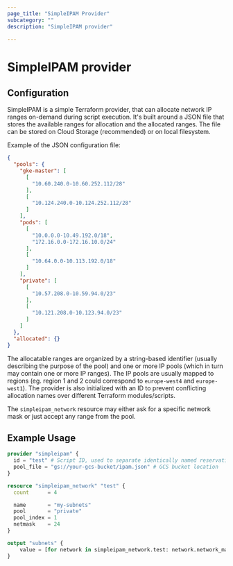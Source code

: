 ```yaml
---
page_title: "SimpleIPAM Provider"
subcategory: ""
description: "SimpleIPAM provider"
  
---
```


# SimpleIPAM provider

## Configuration

SimpleIPAM is a simple Terraform provider, that can allocate network IP ranges on-demand during script
execution. It's built around a JSON file that stores the available ranges for allocation and the allocated
ranges. The file can be stored on Cloud Storage (recommended) or on local filesystem.

Example of the JSON configuration file:

```json
{
  "pools": {
    "gke-master": [
      [
        "10.60.240.0-10.60.252.112/28"
      ],
      [
        "10.124.240.0-10.124.252.112/28"
      ]
    ],
    "pods": [
      [
        "10.0.0.0-10.49.192.0/18",
        "172.16.0.0-172.16.10.0/24"
      ],
      [
        "10.64.0.0-10.113.192.0/18"
      ]
    ],
    "private": [
      [
        "10.57.208.0-10.59.94.0/23"
      ],
      [
        "10.121.208.0-10.123.94.0/23"
      ]
    ]
  },
  "allocated": {}
}
```

The allocatable ranges are organized by a string-based identifier (usually describing the purpose of
the pool) and one or more IP pools (which in turn may contain one or more IP ranges). The IP pools
are usually mapped to regions (eg. region 1 and 2 could correspond to `europe-west4` and `europe-west1`).
The provider is also initialized with an ID to prevent conflicting allocation names over different
Terraform modules/scripts.

The `simpleipam_network` resource may either ask for a specific network mask or just accept any range from
the pool.

## Example Usage

```terraform
provider "simpleipam" {
  id = "test" # Script ID, used to separate identically named reservations and prevent conflicts
  pool_file = "gs://your-gcs-bucket/ipam.json" # GCS bucket location
}

resource "simpleipam_network" "test" {
  count      = 4

  name       = "my-subnets"
  pool       = "private"
  pool_index = 1
  netmask    = 24
}

output "subnets" {
    value = [for network in simpleipam_network.test: network.network_mask] // 10.0.0.0/24, 10.0.1.0/24, ...
}
```
